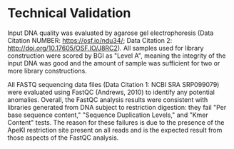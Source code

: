 # Technical Validation

Input DNA quality was evaluated by agarose gel electrophoresis (Data Citation NUMBER: https://osf.io/ndu34/; Data Citation 2: http://doi.org/10.17605/OSF.IO/J8RC2). All samples used for library construction were scored by BGI as "Level A", meaning the integrity of the input DNA was good and the amount of sample was sufficient for two or more library constructions.

All FASTQ sequencing data files (Data Citation 1: NCBI SRA SRP099079) were evaluated using FastQC (Andrews, 2010) to identify any potential anomalies. Overall, the FastQC analysis results were consistent with libraries generated from DNA subject to restriction digestion: they fail "Per base sequence content," "Sequence Duplication Levels," and "Kmer Content" tests. The reason for these failures is due to the presence of the ApeKI restriction site present on all reads and is the expected result from those aspects of the FastQC analysis.

